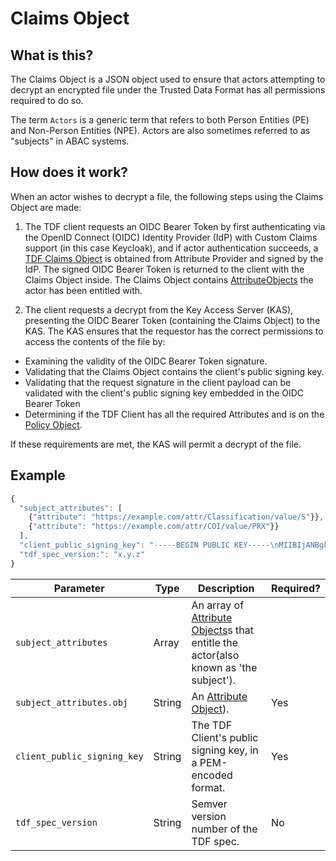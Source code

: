 # Claims Object

## What is this?

The Claims Object is a JSON object used to ensure that actors
attempting to decrypt an encrypted file under the Trusted Data Format
has all permissions required to do so.

The term `Actors` is a generic term that refers to both Person Entities (PE)
and Non-Person Entities (NPE). Actors are also sometimes referred to as "subjects"
in ABAC systems.

## How does it work?

When an actor wishes to decrypt a file, the following steps using
the Claims Object are made:

1. The TDF client requests an OIDC Bearer Token by first authenticating via the
OpenID Connect (OIDC) Identity Provider (IdP) with Custom Claims
support (in this case Keycloak), and if actor authentication succeeds, a
[TDF Claims Object](../schema/ClaimsObject.md) is obtained from
Attribute Provider and signed by the IdP.  The signed OIDC Bearer Token is
returned to the client with the Claims Object inside. The Claims
Object contains [AttributeObjects](AttributeObject.md) the actor has 
been entitled with.

2. The client requests a decrypt from the Key Access Server (KAS), 
presenting the OIDC Bearer Token (containing the Claims Object) to the KAS. 
The KAS ensures that the requestor has the correct permissions to access
the contents of the file by:

- Examining the validity of the OIDC Bearer Token signature.
- Validating that the Claims Object contains the client's public signing key.
- Validating that the request signature in the client payload can be validated
with the client's public signing key embedded in the OIDC Bearer Token
- Determining if the TDF Client has all the required Attributes and is on
  the [Policy Object](PolicyObject.md).

If these requirements are met, the KAS will permit a decrypt of the file.

## Example

```javascript
{
  "subject_attributes": [
    {"attribute": "https://example.com/attr/Classification/value/S"}},
    {"attribute": "https://example.com/attr/COI/value/PRX"}}
  ],
  "client_public_signing_key": "-----BEGIN PUBLIC KEY-----\nMIIBIjANBgkqhkiG9w0BAQEFAAOCAQ8AMIIBCgKCAQEAy18Efi6+3vSELpbK58gC\nA9vJxZtoRHR604yi707h6nzTsTSNUg5mNzt/nWswWzloIWCgA7EPNpJy9lYn4h1Z\n6LhxEgf0wFcaux0/C19dC6WRPd6 ... XzNO4J38CoFz/\nwwIDAQAB\n-----END PUBLIC KEY-----",
  "tdf_spec_version:": "x.y.z"
}
```

|Parameter|Type|Description|Required?|
|---|---|---|---|
|`subject_attributes`|Array|An array of [Attribute Objects](AttributeObject.md)s that entitle the actor(also known as 'the subject').
|`subject_attributes.obj`|String|An [Attribute Object](AttributeObject.md)).|Yes|
|`client_public_signing_key`|String|The TDF Client's public signing key, in a PEM-encoded format. |Yes|
|`tdf_spec_version`|String|Semver version number of the TDF spec.|No|
